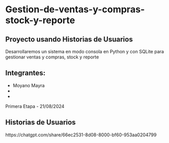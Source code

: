 <h1>Gestion-de-ventas-y-compras-stock-y-reporte</h1> 

<h2>Proyecto usando Historias de Usuarios</h2>
<p>Desarrollaremos un sistema en modo consola en Python y con SQLite para gestionar ventas y compras, stock y reporte</p>

<h2>Integrantes: </h2>
<ul>
  <li>Moyano Mayra</li>
  <li></li>
  <li></li>
</ul>
<p>Primera Etapa - 21/08/2024</p>

<h2>Historias de Usuarios</h2>
https://chatgpt.com/share/66ec2531-8d08-8000-bf60-953aa0204799

